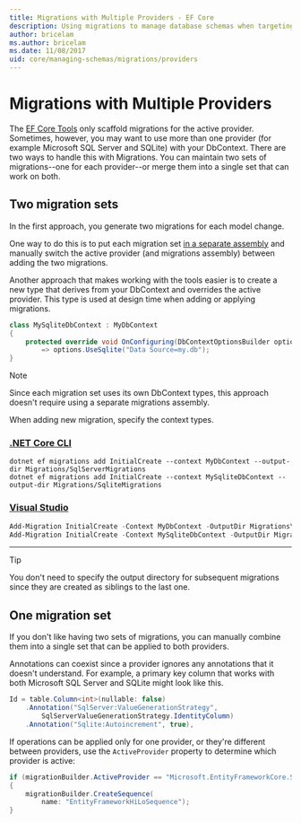 ```yaml
---
title: Migrations with Multiple Providers - EF Core
description: Using migrations to manage database schemas when targeting multiple database providers with Entity Framework Core
author: bricelam
ms.author: bricelam
ms.date: 11/08/2017
uid: core/managing-schemas/migrations/providers
---
```

# Migrations with Multiple Providers

The [EF Core Tools][1] only scaffold migrations for the active provider. Sometimes, however, you may want to use more than one provider (for example Microsoft SQL Server and SQLite) with your DbContext. There are two ways to handle this with Migrations. You can maintain two sets of migrations--one for each provider--or merge them into a single set
that can work on both.

## Two migration sets

In the first approach, you generate two migrations for each model change.

One way to do this is to put each migration set [in a separate assembly][2] and manually switch the active provider (and migrations assembly) between adding the two migrations.

Another approach that makes working with the tools easier is to create a new type that derives from your DbContext and overrides the active provider. This type is used at design time when adding or applying migrations.

``` csharp
class MySqliteDbContext : MyDbContext
{
    protected override void OnConfiguring(DbContextOptionsBuilder options)
        => options.UseSqlite("Data Source=my.db");
}
```

> [!NOTE]
> Since each migration set uses its own DbContext types, this approach doesn't require using a separate migrations
> assembly.

When adding new migration, specify the context types.

### [.NET Core CLI](#tab/dotnet-core-cli)

```dotnetcli
dotnet ef migrations add InitialCreate --context MyDbContext --output-dir Migrations/SqlServerMigrations
dotnet ef migrations add InitialCreate --context MySqliteDbContext --output-dir Migrations/SqliteMigrations
```

### [Visual Studio](#tab/vs)

``` powershell
Add-Migration InitialCreate -Context MyDbContext -OutputDir Migrations\SqlServerMigrations
Add-Migration InitialCreate -Context MySqliteDbContext -OutputDir Migrations\SqliteMigrations
```

***

> [!TIP]
> You don't need to specify the output directory for subsequent migrations since they are created as siblings to the
> last one.

## One migration set

If you don't like having two sets of migrations, you can manually combine them into a single set that can be applied to both providers.

Annotations can coexist since a provider ignores any annotations that it doesn't understand. For example, a primary key column that works with both Microsoft SQL Server and SQLite might look like this.

``` csharp
Id = table.Column<int>(nullable: false)
    .Annotation("SqlServer:ValueGenerationStrategy",
        SqlServerValueGenerationStrategy.IdentityColumn)
    .Annotation("Sqlite:Autoincrement", true),
```

If operations can be applied only for one provider, or they're different between providers, use the `ActiveProvider` property to determine which provider is active:

``` csharp
if (migrationBuilder.ActiveProvider == "Microsoft.EntityFrameworkCore.SqlServer")
{
    migrationBuilder.CreateSequence(
        name: "EntityFrameworkHiLoSequence");
}
```

  [1]: ../../miscellaneous/cli/index.md
  [2]: projects.md
